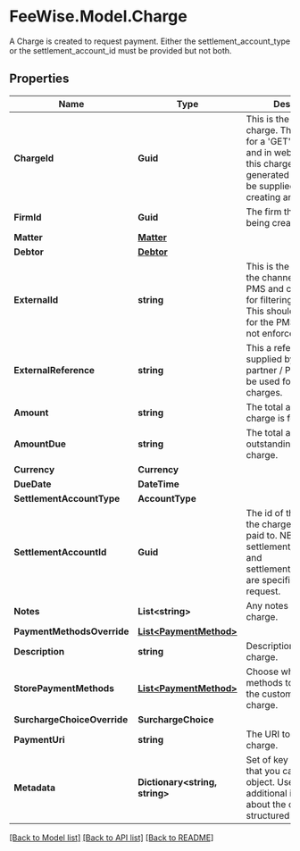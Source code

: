 # FeeWise.Model.Charge
A Charge is created to request payment. Either the settlement_account_type or the settlement_account_id must be provided but not both. 

## Properties

Name | Type | Description | Notes
------------ | ------------- | ------------- | -------------
**ChargeId** | **Guid** | This is the uuid of the charge. This will be used for a &#39;GET&#39; of the charge and in webhooks about this charge. NB: this is generated and must not be supplied when creating an charge.  | [optional] 
**FirmId** | **Guid** | The firm the charge is being created for. | [optional] 
**Matter** | [**Matter**](Matter.md) |  | [optional] 
**Debtor** | [**Debtor**](Debtor.md) |  | [optional] 
**ExternalId** | **string** | This is the id supplied by the channel partner / PMS and can be used for filtering charges. This should be unique for the PMS but this is not enforced. | [optional] 
**ExternalReference** | **string** | This a reference supplied by the channel partner / PMS and can be used for filtering charges. | [optional] 
**Amount** | **string** | The total amount the charge is for. | 
**AmountDue** | **string** | The total amount outstanding on this charge. | [optional] 
**Currency** | **Currency** |  | [optional] 
**DueDate** | **DateTime** |  | [optional] 
**SettlementAccountType** | **AccountType** |  | [optional] 
**SettlementAccountId** | **Guid** | The id of the account the charge should be paid to. NB: if both the settlement_account_type and settlement_account_id are specified, it is a bad request.  | [optional] 
**Notes** | **List&lt;string&gt;** | Any notes relevant to the charge. | [optional] 
**PaymentMethodsOverride** | [**List&lt;PaymentMethod&gt;**](PaymentMethod.md) |  | [optional] 
**Description** | **string** | Description of the charge. | [optional] 
**StorePaymentMethods** | [**List&lt;PaymentMethod&gt;**](PaymentMethod.md) | Choose which payment methods to save when the customer pays a charge. | [optional] 
**SurchargeChoiceOverride** | **SurchargeChoice** |  | [optional] 
**PaymentUri** | **string** | The URI to pay the charge. | [optional] 
**Metadata** | **Dictionary&lt;string, string&gt;** | Set of key value pairs that you can attach to an object. Useful for storing additional information about the object in a structured format. | [optional] 

[[Back to Model list]](../README.md#documentation-for-models) [[Back to API list]](../README.md#documentation-for-api-endpoints) [[Back to README]](../README.md)

